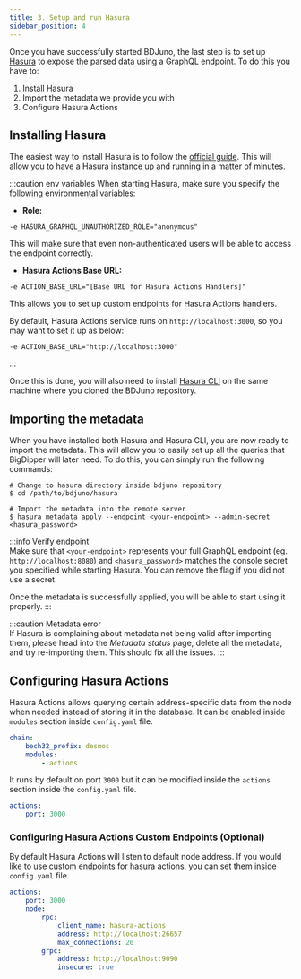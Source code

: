 ```yaml
---
title: 3. Setup and run Hasura
sidebar_position: 4
---
```


Once you have successfully started BDJuno, the last step is to set up [Hasura](https://hasura.io/) to expose the parsed data using a GraphQL endpoint. To do this you have to:

1. Install Hasura
2. Import the metadata we provide you with
3. Configure Hasura Actions 

## Installing Hasura
The easiest way to install Hasura is to follow the [official guide](https://hasura.io/docs/latest/graphql/core/getting-started/docker-simple.html). This will allow you to have a Hasura instance up and running in a matter of minutes.

:::caution env variables
When starting Hasura, make sure you specify the following environmental variables:
- __Role:__
```
-e HASURA_GRAPHQL_UNAUTHORIZED_ROLE="anonymous"
```
This will make sure that even non-authenticated users will be able to access the endpoint correctly.

- __Hasura Actions Base URL:__
```
-e ACTION_BASE_URL="[Base URL for Hasura Actions Handlers]"
```
This allows you to set up custom endpoints for Hasura Actions handlers. 

By default, Hasura Actions service runs on `http://localhost:3000`, so you may want to set it up as below: 
```
-e ACTION_BASE_URL="http://localhost:3000"
```

:::

Once this is done, you will also need to install [Hasura CLI](https://hasura.io/docs/latest/graphql/core/hasura-cli/install-hasura-cli.html#install-hasura-cli) on the same machine where you cloned the BDJuno repository.

## Importing the metadata
When you have installed both Hasura and Hasura CLI, you are now ready to import the metadata. This will allow you to easily set up all the queries that BigDipper will later need. To do this, you can simply run the following commands:

```shell
# Change to hasura directory inside bdjuno repository
$ cd /path/to/bdjuno/hasura

# Import the metadata into the remote server
$ hasura metadata apply --endpoint <your-endpoint> --admin-secret <hasura_password>
```

:::info Verify endpoint  
Make sure that `<your-endpoint>` represents your full GraphQL endpoint (eg. `http://localhost:8080`) and `<hasura_password>` matches the console secret you specified while starting Hasura. You can remove the flag if you did not use a secret.

Once the metadata is successfully applied, you will be able to start using it properly.
:::

:::caution Metadata error    
If Hasura is complaining about metadata not being valid after importing them, please head into the _Metadata status_ page, delete all the metadata, and try re-importing them. This should fix all the issues.
:::

## Configuring Hasura Actions
Hasura Actions allows querying certain address-specific data from the node when needed instead of storing it in the database. It can be enabled inside `modules` section inside `config.yaml` file.
```yaml
chain:
    bech32_prefix: desmos
    modules:
        - actions
```
It runs by default on port `3000` but it can be modified inside the `actions` section inside the `config.yaml` file.
```yaml
actions:
    port: 3000
```

### Configuring Hasura Actions Custom Endpoints (Optional)
By default Hasura Actions will listen to default node address. If you would like to use custom endpoints for hasura actions, you can set them inside `config.yaml` file.
```yaml
actions:
    port: 3000
    node:
        rpc:
            client_name: hasura-actions
            address: http://localhost:26657
            max_connections: 20
        grpc:
            address: http://localhost:9090
            insecure: true
```